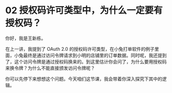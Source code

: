 # 02 授权码许可类型中，为什么一定要有授权码？

你好，我是王新栋。

在上一讲，我提到了 OAuth 2.0 的授权码许可类型，在小兔打单软件的例子里面，小兔最终是通过访问令牌请求到小明的店铺里的订单数据。同时呢，我还提到了，这个访问令牌是通过授权码换来的。到这里估计你会问了，为什么要用授权码来换令牌？为什么不能直接颁发访问令牌呢？

你可以先停下来想想这个问题。今天咱们这节课，我会带着你深入探究下其中的逻辑。
